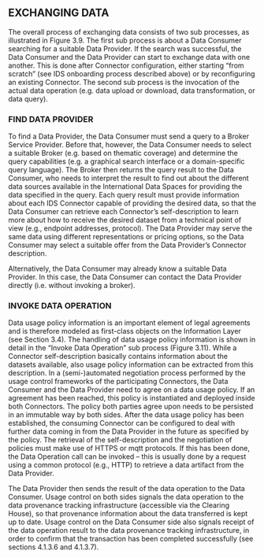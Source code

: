 ## EXCHANGING DATA

The overall process of exchanging data consists of two sub processes, as illustrated in Figure 3.9. The first sub process is about a Data Consumer searching for a suitable Data Provider. If the search was successful, the Data Consumer and the Data Provider can start to exchange data with one another. This is done after Connector configuration, either starting “from scratch” (see IDS onboarding process described above) or by reconfiguring an existing Connector. The second sub process is the invocation of the actual data operation (e.g. data upload or download, data transformation, or data query).

### FIND DATA PROVIDER
To find a Data Provider, the Data Consumer must send a query to a Broker Service Provider. Before that, however, the Data Consumer needs to select a suitable Broker (e.g. based on thematic coverage) and determine the query capabilities (e.g. a graphical search interface or a domain-specific query language). The Broker then returns the query result to the Data Consumer, who needs to interpret the result to find out about the different data sources available in the International Data Spaces for providing the data specified in the query. Each query result must provide information about each IDS Connector capable of providing the desired data, so that the Data Consumer can retrieve each Connector’s self-description
to learn more about how to receive the desired dataset from a technical point of view (e.g., endpoint addresses, protocol). The Data Provider may serve the same data using different
representations or pricing options, so the Data Consumer may select a suitable offer from the Data Provider’s Connector description.

Alternatively, the Data Consumer may already know a suitable Data Provider. In this case, the Data Consumer can contact the Data Provider directly (i.e. without invoking a broker).

### INVOKE DATA OPERATION
Data usage policy information is an important element of legal agreements and is therefore modeled as first-class objects on the Information Layer (see Section 3.4). The handling of data usage policy information is shown in detail in the “Invoke Data Operation” sub process (Figure 3.11). While a Connector self-description basically contains information about the datasets available, also usage policy information can be extracted from this description. In a (semi-)automated negotiation process performed by the usage control frameworks of the participating Connectors, the Data Consumer and the Data Provider need to agree on a data usage policy. If an agreement has been reached, this policy is instantiated and deployed inside both Connectors. The policy both parties agree upon needs to be persisted in an immutable way by both sides. After the data usage policy has been established, the consuming Connector can be configured to deal with further data coming in from the Data Provider in the future as specified by the policy. The retrieval of the self-description and the negotiation of policies must make use of HTTPS or mqtt protocols. If this has been done, the Data Operation call can be invoked – this is usually done by a request using a common protocol (e.g., HTTP) to retrieve a data artifact from the Data Provider.

The Data Provider then sends the result of the data operation to the Data Consumer. Usage control on both sides signals the data operation to the data provenance tracking infrastructure (accessible via the Clearing House), so that provenance information about the data transferred is kept up to date. Usage control on the Data Consumer side also signals receipt of the data operation result to the data provenance tracking infrastructure, in order to confirm that the transaction has been completed successfully (see sections 4.1.3.6 and 4.1.3.7).
